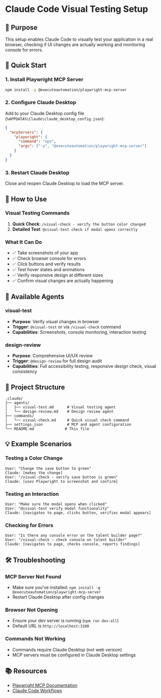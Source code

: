 # Claude Code Visual Testing Setup

## 🎯 Purpose
This setup enables Claude Code to visually test your application in a real browser, checking if UI changes are actually working and monitoring console for errors.

## 🚀 Quick Start

### 1. Install Playwright MCP Server
```bash
npm install -g @executeautomation/playwright-mcp-server
```

### 2. Configure Claude Desktop
Add to your Claude Desktop config file (`%APPDATA%\Claude\claude_desktop_config.json`):

```json
{
  "mcpServers": {
    "playwright": {
      "command": "npx",
      "args": ["-y", "@executeautomation/playwright-mcp-server"]
    }
  }
}
```

### 3. Restart Claude Desktop
Close and reopen Claude Desktop to load the MCP server.

## 📝 How to Use

### Visual Testing Commands
1. **Quick Check**: `/visual-check - verify the button color changed`
2. **Detailed Test**: `@visual-test check if modal opens correctly`

### What It Can Do
- ✅ Take screenshots of your app
- ✅ Check browser console for errors
- ✅ Click buttons and verify results
- ✅ Test hover states and animations
- ✅ Verify responsive design at different sizes
- ✅ Confirm visual changes are actually happening

## 🔧 Available Agents

### visual-test
- **Purpose**: Verify visual changes in browser
- **Trigger**: `@visual-test` or via `/visual-check` command
- **Capabilities**: Screenshots, console monitoring, interaction testing

### design-review
- **Purpose**: Comprehensive UI/UX review
- **Trigger**: `@design-review` for full design audit
- **Capabilities**: Full accessibility testing, responsive design check, visual consistency

## 📁 Project Structure
```
.claude/
├── agents/
│   ├── visual-test.md      # Visual testing agent
│   └── design-review.md    # Design review agent
├── commands/
│   └── visual-check.md     # Quick visual check command
├── settings.json           # MCP and agent configuration
└── README.md              # This file
```

## 💡 Example Scenarios

### Testing a Color Change
```
User: "Change the save button to green"
Claude: [makes the change]
User: "/visual-check - verify save button is green"
Claude: [uses Playwright to screenshot and confirm]
```

### Testing an Interaction
```
User: "Make sure the modal opens when clicked"
User: "@visual-test verify modal functionality"
Claude: [navigates to page, clicks button, verifies modal appears]
```

### Checking for Errors
```
User: "Is there any console error on the talent builder page?"
User: "/visual-check - check console on talent builder"
Claude: [navigates to page, checks console, reports findings]
```

## 🛠️ Troubleshooting

### MCP Server Not Found
- Make sure you've installed: `npm install -g @executeautomation/playwright-mcp-server`
- Restart Claude Desktop after config changes

### Browser Not Opening
- Ensure your dev server is running (`npm run dev:all`)
- Default URL is `http://localhost:3100`

### Commands Not Working
- Commands require Claude Desktop (not web version)
- MCP servers must be configured in Claude Desktop settings

## 📚 Resources
- [Playwright MCP Documentation](https://github.com/microsoft/playwright-mcp)
- [Claude Code Workflows](https://github.com/patrickoakley/claude-code-workflows)